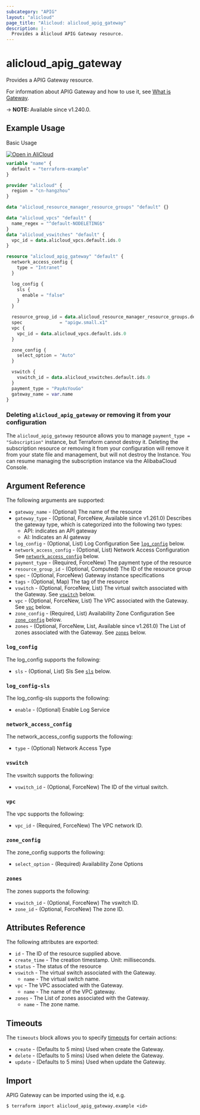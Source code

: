 ```yaml
---
subcategory: "APIG"
layout: "alicloud"
page_title: "Alicloud: alicloud_apig_gateway"
description: |-
  Provides a Alicloud APIG Gateway resource.
---
```


# alicloud_apig_gateway

Provides a APIG Gateway resource.



For information about APIG Gateway and how to use it, see [What is Gateway](https://www.alibabacloud.com/help/en/).

-> **NOTE:** Available since v1.240.0.

## Example Usage

Basic Usage

<div style="display: block;margin-bottom: 40px;"><div class="oics-button" style="float: right;position: absolute;margin-bottom: 10px;">
  <a href="https://api.aliyun.com/terraform?resource=alicloud_apig_gateway&exampleId=6a041ca8-aa0e-8c55-950d-af10c2df89b01a30ef4f&activeTab=example&spm=docs.r.apig_gateway.0.6a041ca8aa&intl_lang=EN_US" target="_blank">
    <img alt="Open in AliCloud" src="https://img.alicdn.com/imgextra/i1/O1CN01hjjqXv1uYUlY56FyX_!!6000000006049-55-tps-254-36.svg" style="max-height: 44px; max-width: 100%;">
  </a>
</div></div>

```terraform
variable "name" {
  default = "terraform-example"
}

provider "alicloud" {
  region = "cn-hangzhou"
}

data "alicloud_resource_manager_resource_groups" "default" {}

data "alicloud_vpcs" "default" {
  name_regex = "^default-NODELETING$"
}
data "alicloud_vswitches" "default" {
  vpc_id = data.alicloud_vpcs.default.ids.0
}

resource "alicloud_apig_gateway" "default" {
  network_access_config {
    type = "Intranet"
  }

  log_config {
    sls {
      enable = "false"
    }
  }

  resource_group_id = data.alicloud_resource_manager_resource_groups.default.ids.1
  spec              = "apigw.small.x1"
  vpc {
    vpc_id = data.alicloud_vpcs.default.ids.0
  }

  zone_config {
    select_option = "Auto"
  }

  vswitch {
    vswitch_id = data.alicloud_vswitches.default.ids.0
  }
  payment_type = "PayAsYouGo"
  gateway_name = var.name
}
```

### Deleting `alicloud_apig_gateway` or removing it from your configuration

The `alicloud_apig_gateway` resource allows you to manage  `payment_type = "Subscription"`  instance, but Terraform cannot destroy it.
Deleting the subscription resource or removing it from your configuration will remove it from your state file and management, but will not destroy the Instance.
You can resume managing the subscription instance via the AlibabaCloud Console.

## Argument Reference

The following arguments are supported:
* `gateway_name` - (Optional) The name of the resource
* `gateway_type` - (Optional, ForceNew, Available since v1.261.0) Describes the gateway type, which is categorized into the following two types:
  - API: indicates an API gateway
  - AI: Indicates an AI gateway
* `log_config` - (Optional, List) Log Configuration See [`log_config`](#log_config) below.
* `network_access_config` - (Optional, List) Network Access Configuration See [`network_access_config`](#network_access_config) below.
* `payment_type` - (Required, ForceNew) The payment type of the resource
* `resource_group_id` - (Optional, Computed) The ID of the resource group
* `spec` - (Optional, ForceNew) Gateway instance specifications
* `tags` - (Optional, Map) The tag of the resource
* `vswitch` - (Optional, ForceNew, List) The virtual switch associated with the Gateway. See [`vswitch`](#vswitch) below.
* `vpc` - (Optional, ForceNew, List) The VPC associated with the Gateway. See [`vpc`](#vpc) below.
* `zone_config` - (Required, List) Availability Zone Configuration See [`zone_config`](#zone_config) below.
* `zones` - (Optional, ForceNew, List, Available since v1.261.0) The List of zones associated with the Gateway. See [`zones`](#zones) below.

### `log_config`

The log_config supports the following:
* `sls` - (Optional, List) Sls See [`sls`](#log_config-sls) below.

### `log_config-sls`

The log_config-sls supports the following:
* `enable` - (Optional) Enable Log Service

### `network_access_config`

The network_access_config supports the following:
* `type` - (Optional) Network Access Type

### `vswitch`

The vswitch supports the following:
* `vswitch_id` - (Optional, ForceNew) The ID of the virtual switch.

### `vpc`

The vpc supports the following:
* `vpc_id` - (Required, ForceNew) The VPC network ID.

### `zone_config`

The zone_config supports the following:
* `select_option` - (Required) Availability Zone Options

### `zones`

The zones supports the following:
* `vswitch_id` - (Optional, ForceNew) The vswitch ID.
* `zone_id` - (Optional, ForceNew) The zone ID.

## Attributes Reference

The following attributes are exported:
* `id` - The ID of the resource supplied above.
* `create_time` - The creation timestamp. Unit: milliseconds.
* `status` - The status of the resource
* `vswitch` - The virtual switch associated with the Gateway.
  * `name` - The virtual switch name.
* `vpc` - The VPC associated with the Gateway.
  * `name` - The name of the VPC gateway.
* `zones` - The List of zones associated with the Gateway.
  * `name` - The zone name.

## Timeouts

The `timeouts` block allows you to specify [timeouts](https://developer.hashicorp.com/terraform/language/resources/syntax#operation-timeouts) for certain actions:
* `create` - (Defaults to 5 mins) Used when create the Gateway.
* `delete` - (Defaults to 5 mins) Used when delete the Gateway.
* `update` - (Defaults to 5 mins) Used when update the Gateway.

## Import

APIG Gateway can be imported using the id, e.g.

```shell
$ terraform import alicloud_apig_gateway.example <id>
```